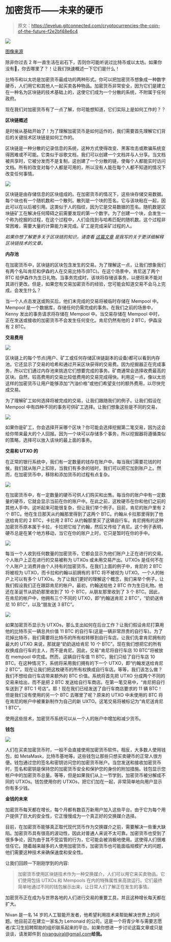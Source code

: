 # 加密货币——未来的硬币

> 原文：<https://levelup.gitconnected.com/cryptocurrencies-the-coin-of-the-future-f2e2bf48e6c4>

![](img/1a9ddd55487f67e228fe61a3930a476a.png)

[图像来源](https://stock.adobe.com/181032725?as_campaign=TinEye&as_content=tineye_match&epi1=181032725&tduid=746f41acd746cd8e77d99acfbdd9cb83&as_channel=affiliate&as_campclass=redirect&as_source=arvato)

除非你过去 2 年一直生活在岩石下，否则你可能听说过比特币或以太坊。如果你没有🤯，你去哪里了？！让我们快速概述一下它们是什么！

比特币和以太坊是加密货币最成功的两种形式。你可以把加密货币想象成一种数字硬币，人们用它和其他人一起买卖各种物品。加密货币非常安全，因为它们是建立在一种名为区块链的技术基础上的，这使它们成为一个分散的系统，不附属于任何政府。

现在我们对加密货币有了一点了解，你可能想知道，它们实际上是如何工作的？？

**区块链概述**

是时候从基础开始了！为了理解加密货币是如何运作的，我们需要首先理解它们背后的关键技术区块链是如何工作的。

区块链是一种分散的记录信息的系统，这种方式使得改变、黑客攻击或欺骗系统变得困难或不可能。它类似于谷歌文档，我们可以创建一个文档并与人分享。当文档被共享时，它被分发而不是复制，这创建了一个分散的链，使每个人都能实时访问文档。所有的改变对每个人都是可用的，所以没有人能在每个人都不知道的情况下改变任何事情。

![](img/c988bac7a1b1ff4d0dc6381e82f09b2f.png)

区块链是由存储信息的区块组成的。在加密货币的情况下，这些块存储交易数据。每个块也有一个随机数和一个散列。散列是一个块的签名，它与该块粘在一起，因此可以在以后被引用。这类似于人的指纹，因为它是交易数据的签名。随机数是区块链矿工在解决任何障碍之前需要发现的第一个数字。为了创建一个块，会发生一个称为挖掘的过程，在这个过程中，人们会找到与哈希匹配的随机数。这个过程非常困难，需要大量的计算能力来完成。矿工是完成采矿过程的人。

*如果你想了解更多关于区块链的知识，请查看* [*这篇文章*](https://nivangujral.medium.com/blockchain-say-bye-to-traditional-ledgers-and-currencies-860a397742d0) *是我写的关于更详细解释区块链技术的文章。*

**内存池**

在加密货币中，区块链的区块包含发生的交易。为了理解这一点，让我们想象我们有两个名叫肯尼和伊森的人在交易比特币(BTC)。在这个场景中，肯尼送了两个 BTC 给伊森作为生日礼物。当事务完成时，该块将存储该事务，以便将来不能对其进行更改。但是，如果您有交易加密货币的经验，您可能会知道交易不会马上完成。会发生什么？

当一个人点击发送或购买后，他们未完成的交易将被临时存储在 Mempool 中。Mempool 是一个数据库，存储任何仍需完成的事务。在我们之前的场景中，Kenny 发出的事务请求将存储在 Mempool 中。当交易存储在 Mempool 中时，正在发送或接收的加密货币不会发生任何变化。肯尼仍然有他的 2 BTC，伊森没有 2 BTC。

**交易费用**

![](img/314f36994c762a8f1a9a069ea271d97e.png)

区块链上的每个节点(用户、矿工或任何存储区块链副本的设备)都可以看到内存池。它还显示了交易的哈希和通过开采区块获得的交易费。因为挖掘器正在完成事务，所以它们通过内存池来挑选它们想要完成的事务。矿商通常会选择收费最高的区块。自然，较高费用的交易比较低费用的交易完成得快。利用这一点，像以太坊这样的加密货币让用户能够添加“汽油价格”或他们希望支付的额外费用，以尽快完成交易。

为了理解矿工如何选择将被完成的交易，让我们跟随我们的例子。让我们假设在 Mempool 中有四种不同的事务可供矿工选择。让我们想象这些是不同的交易，

![](img/40384f30461abcada2dfd0b58a1ee308.png)

如果你是矿工，你会选择开采哪个区块？你可能会选择挖掘第二笔交易，因为这会给你带来最大的个人回报。因为一个块可以存储多个事务，所以挖掘器将遵循类似的策略，选择可以放入该块的最上面的事务。

**交易和 UTXO 的**

在正常的银行系统中，我们有一定数量的钱存在账户中。每当我们需要花钱的时候，我们就从账户上扣除，当我们有多余的钱时，我们可以把它加到账户上。然而，在加密货币中，移除和添加货币的过程有点复杂。

![](img/7e9da03598eb025eb7831443e1f3a480.png)

在加密货币中，有一定数量的硬币可供人们购买和出售。每当你的账户中有一定数量的硬币，它就会显示当前在你的账户中。在此之前，这枚硬币在你和他们之前的其他人手中。这听起来可能很复杂，但让我们举个例子。目前，肯尼的账户里有 2 个 BTC。他在生日那天从约翰那里得到了这两个 BTC。约翰从卡拉那里得到了他送给肯尼的 2 BTC，卡拉用 2 BTC 从约翰那里买了这辆自行车。肯尼拥有的这种加密货币原本属于卡拉，卡拉把它给了约翰，然后又传给了肯尼。这个例子表明，硬币总是在某个地方移动，当它在你的账户上时，它只是暂时在你的手中。

![](img/51388839a2e47c5da0f1e419fee03340.png)

每当一个人收到任何数量的加密货币，它都会显示为他们账户上正在进行的交易。个人账户上正在进行的交易被称为 UTXOs 或未用交易产出。UTXOs 是任何不在个人账户上消费并由个人持有的加密货币。在我们上面的例子中，肯尼的 2 BTC 将被视为 UTXO，而卡拉和约翰以前拥有的 BTC 将不被视为 UTXO。一个人的帐户上可以有多个 UTXOs。为了让我们更好的理解这个概念，我们来举个例子。让我们假设我们正在跟踪肯尼的帐户。最初，约翰送给他 2 BTC 作为生日礼物。他还在圣诞节从奶奶那里收到了 10 个 BTC，从朋友那里收到了 3 个 BTC。因此，在肯尼的帐户中，他拥有三个不同的 UTXO，即“约翰送肯尼 2 BTC”，“奶奶送肯尼 10 BTC”，以及“朋友送 3 BTC”。

![](img/ae10ee04a331a874f4a3feb002b863a8.png)

如果加密货币显示为 UTXOs，那么支出如何在后台工作？让我们假设肯尼打算用他的比特币买一辆总共价值 11 BTC 的自行车(这是一辆非常昂贵的自行车)。为了花掉比特币，我们需要将比特币的所有权转移到自行车店。让我们先拿肯尼拥有的最大的 UTXO 来说，那就是“奶奶送给肯尼 10 个 BTC”。现在我们想把它的所有权换成自行车的主人，而不是肯尼。因此，交易“肯尼将自行车店 10 BTC”将被放在 mempool 中完成。然而，这辆自行车值 11 BTC，我们只给了自行车店 10 BTC。在这种情况下，系统将采用我们拥有的下一个 UTXO，即“约翰发送给肯尼 2 BTC”。现在让我们把这枚硬币的所有权换成自行车店。等等，我们该怎么做？我们不想给自行车店带来额外的 BTC 价值。系统将首先把 UTXO 分成两个不同的交易来给出，而不是把 2 BTC 发送给自行车商店。在第一笔交易中，“肯尼把自行车送到了 BTC 1 号店”。耶！现在我们已经发送了自行车商店要求的 11 辆 BTC！但是我们没有使用的另一个 BTC 去哪里了呢？原来的 UTXO 中未使用的 BTC 将在肯尼的帐户中被重新制作为自己的新 UXTO。这笔交易将被标记为“肯尼送肯尼 1 BTC”。

使用这些技术，加密货币系统可以从一个人的账户中增加和减少货币。

**钱包**

![](img/84e55e5e0db6717290dafd77f4f490ec.png)

人们在买卖加密货币时，一般不会直接使用加密货币软件。相反，大多数人使用钱包，如 MetaMask，比特币基地等。这些钱包让那些只想买卖硬币的正常人很方便。钱包通过您的签名和密钥访问您的加密货币账户。当您发送和接收加密货币时，签名和密钥是保持您的加密货币安全和保护您的身份的附加措施。钱包显示您帐户中的加密货币总量。等等，但是如果我们从上一节学到，加密货币被分解成不同的 UTXOs。钱包使用你的 UTXOs，把它们加在一起，非常简单地向用户显示你有多少钱。

**金钱的未来**

加密货币每天都在增长，每个月都有数百万新用户加入这些平台。由于它为每个用户提供了巨大的安全性，它正慢慢成为一个真正好的交换媒介选择。

目前，在加密货币能够真正取代现代货币作为交换媒介之前，需要解决一些重大缺陷。加密货币具有很高的波动性，因此对普通人来说不太可靠。加密货币也受到了很多争论，因为由于其不受监管的行为，它可能会被消极地使用。这使得人们很难信任它。随着越来越多的人使用加密货币，加密货币也可能面临规模扩大的问题，他们需要这种技术来确保速度和安全性。

让我们回顾一下刚刚学到的内容:

> 加密货币使用区块链技术作为一种交换媒介，人们可以用它来买卖物品。它们使用包括 UTXOs 和 Mempools 在内的特殊属性来高效运行。它们最终简单地通过不同的钱包展示出来，让日常人们了解正在发生的事情。

加密货币正在成为与世界各地的人们进行交易的重要工具，并且这种增长每天都在扩大。

Nivan 是一名 14 岁的人工智能开发者，他希望利用技术来帮助解决世界上的问题。他目前正在建立一家名为 Lemonaid 的公司，这是一个将青少年与需要志愿者/实习生招聘帮助的组织联系起来的平台。如果你想进一步讨论这篇文章或只是谈谈，请发邮件到 nivangujral@gmail.com[](mailto:nivangujral@gmail.com)**给我。**
